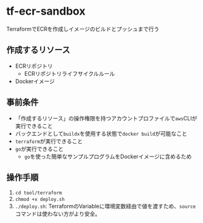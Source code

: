 # tf-ecr-sandbox
TerraformでECRを作成しイメージのビルドとプッシュまで行う

## 作成するリソース
- ECRリポジトリ
  - ECRリポジトリライフサイクルルール
- Dockerイメージ

## 事前条件
- 「作成するリソース」の操作権限を持つアカウントプロファイルで`aws`CLIが実行できること
- バックエンドとして`buildx`を使用する状態で`docker build`が可能なこと
- `terraform`が実行できること
- `go`が実行できること
  - `go`を使った簡単なサンプルプログラムをDockerイメージに含めるため

## 操作手順
1. `cd tool/terraform`
1. `chmod +x deploy.sh`
1. `./deploy.sh`: TerraformのVariableに環境変数経由で値を渡すため、`source`コマンドは使わない方がより安全。
